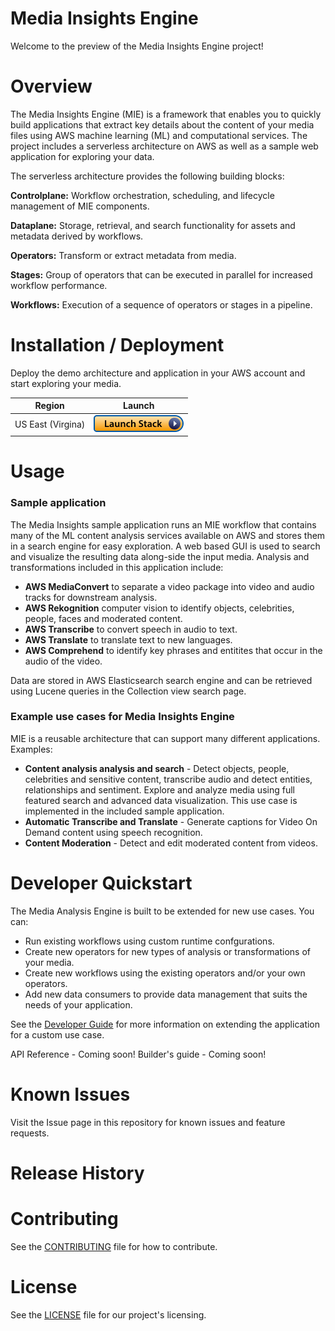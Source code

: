# Media Insights Engine

Welcome to the preview of the Media Insights Engine project!

# Overview

The Media Insights Engine (MIE) is a framework that enables you to quickly build applications that extract key details about the content of your media files using AWS machine learning (ML) and computational services.  The project includes a serverless architecture on AWS as well as a sample web application for exploring your data.

The serverless architecture provides the following building blocks:


**Controlplane:** Workflow orchestration, scheduling, and lifecycle management of MIE components.

**Dataplane:** Storage, retrieval, and search functionality for assets and metadata derived by workflows.

**Operators:** Transform or extract metadata from media.  

**Stages:** Group of operators that can be executed in parallel for increased workflow performance.

**Workflows:** Execution of a sequence of operators or stages in a pipeline.



# Installation / Deployment
Deploy the demo architecture and application in your AWS account and start exploring your media.

Region| Launch
------|-----
US East (Virgina) | [![Launch in us-east-1](doc/images/launch-stack.png)](https://console.aws.amazon.com/cloudformation/home?region=us-east-1#/stacks/new?stackName=mie&templateURL=https://rodeolabz-us-east-1.s3.amazonaws.com/media-insights-solution/v0.1.0/cf/media-insights-stack.template)
# Usage

###  Sample application

The Media Insights sample application runs an MIE workflow that contains many of the ML content analysis services available on AWS and stores them in a search engine for easy exploration.  A web based GUI is used to search and visualize the resulting data along-side the input media.  Analysis and transformations included in this application include:

* **AWS MediaConvert** to separate a video package into video and audio tracks for downstream analysis.
* **AWS Rekognition** computer vision to identify objects, celebrities, people, faces and moderated content. 
* **AWS Transcribe** to convert speech in audio to text.
* **AWS Translate** to translate text to new languages.
* **AWS Comprehend** to identify key phrases and entitites that occur in the audio of the video.

Data are stored in AWS Elasticsearch search engine and can be retrieved using Lucene queries in the Collection view search page.


### Example use cases for Media Insights Engine
 
MIE is a reusable architecture that can support many different applications.  Examples:
 
* **Content analysis analysis and search** - Detect objects, people, celebrities and sensitive content, transcribe audio and detect entities, relationships and sentiment.  Explore and analyze media using full featured search and advanced data visualization.  This use case is implemented in the included sample application.
* **Automatic Transcribe and Translate** - Generate captions for Video On Demand content using speech recognition.  
* **Content Moderation** - Detect and edit moderated content from videos.

# Developer Quickstart

The Media Analysis Engine is built to be extended for new use cases.  You can:

* Run existing workflows using custom runtime confgurations.
* Create new operators for new types of analysis or transformations of your media.
* Create new workflows using the existing operators and/or your own operators.
* Add new data consumers to provide data management that suits the needs of your application.

See the [Developer Guide](https://github.com/awslabs/aws-media-insights-engine/blob/master/DEVELOPER_QUICK_START) for more information on extending the application for a custom use case.

API Reference - Coming soon!
Builder's guide - Coming soon!

# Known Issues

Visit the Issue page in this repository for known issues and feature requests.

# Release History

# Contributing

See the [CONTRIBUTING](https://github.com/awslabs/aws-media-insights-engine/blob/master/CONTRIBUTING) file for how to contribute.

# License

See the [LICENSE](https://github.com/awslabs/aws-media-insights-engine/blob/master/LICENSE) file for our project's licensing.